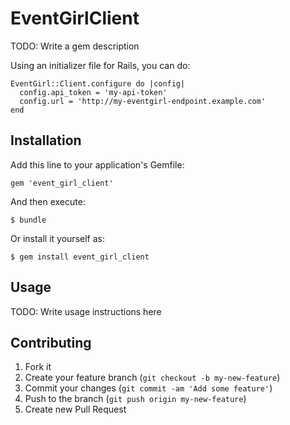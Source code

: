 # EventGirlClient

TODO: Write a gem description

Using an initializer file for Rails, you can do:

    EventGirl::Client.configure do |config|
      config.api_token = 'my-api-token'
      config.url = 'http://my-eventgirl-endpoint.example.com'
    end

## Installation

Add this line to your application's Gemfile:

    gem 'event_girl_client'

And then execute:

    $ bundle

Or install it yourself as:

    $ gem install event_girl_client

## Usage

TODO: Write usage instructions here

## Contributing

1. Fork it
2. Create your feature branch (`git checkout -b my-new-feature`)
3. Commit your changes (`git commit -am 'Add some feature'`)
4. Push to the branch (`git push origin my-new-feature`)
5. Create new Pull Request
